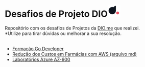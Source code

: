 <h1> Desafios de Projeto DIO<img src='diome.png' width='40px' href='https://web.dio.me'></h1>
Repositório com os desafios de Projetos da <a href="https://web.dio.me">DIO.me</a> que realizei.</br>*Utilize para tirar dúvidas ou melhorar a sua resolução.</br></br>

- <a href="./tudo/forGO">Formação Go Developer</a>
- <a href="./tudo/recus">Redução dos Custos em Farmácias com AWS (arquivo md)</a>
- <a href="./tudo/labs-az900">Laboratórios Azure AZ-900</a>

